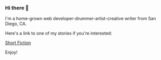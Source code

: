 ### Hi there 👋

I'm a home-grown web developer-drummer-artist-creative writer from San Diego, CA.

Here's a link to one of my stories if you're interested:

[Short Fiction](https://github.com/ArgenbWrite/Short-Fiction)

Enjoy!

<!--
**ArgenbWrite/ArgenbWrite** is a ✨ _special_ ✨ repository because its `README.md` (this file) appears on your GitHub profile.

Here are some ideas to get you started:

- 🔭 I’m currently working on ...
- 🌱 I’m currently learning ...
- 👯 I’m looking to collaborate on ...
- 🤔 I’m looking for help with ...
- 💬 Ask me about ...
- 📫 How to reach me: ...
- ⚡ Fun fact: ...
-->
